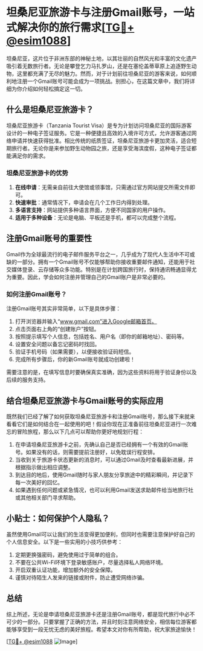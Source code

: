 # 坦桑尼亚旅游卡与注册Gmail账号，一站式解决你的旅行需求[[TG💪+ @esim1088](https://t.me/s/esim1088)]

坦桑尼亚，这片位于非洲东部的神秘土地，以其壮丽的自然风光和丰富的文化遗产吸引着无数旅行者。无论是攀登乞力马扎罗山，还是在塞伦盖蒂草原上追逐野生动物，这里都充满了无尽的魅力。然而，对于计划前往坦桑尼亚的游客来说，如何顺利地注册一个Gmail账号可能会成为一项挑战。别担心，在这篇文章中，我们将详细为你介绍如何轻松搞定这一切。

## 什么是坦桑尼亚旅游卡？

坦桑尼亚旅游卡（Tanzania Tourist Visa）是专为计划访问坦桑尼亚的国际游客设计的一种电子签证服务。它是一种便捷且高效的入境许可方式，允许游客通过网络申请并快速获得批准。相比传统的纸质签证，坦桑尼亚旅游卡更加灵活，适合短期旅行者。无论你是来参加野生动物园之旅，还是享受海滨度假，这种电子签证都能满足你的需求。

### 坦桑尼亚旅游卡的优势

1. **在线申请**：无需亲自前往大使馆或领事馆，只需通过官方网站提交所需文件即可。
2. **快速审批**：通常情况下，申请会在几个工作日内得到处理。
3. **多语言支持**：网站提供多种语言界面，方便不同国家的用户操作。
4. **适用于多种设备**：无论是电脑、平板还是手机，都可以完成整个流程。

## 注册Gmail账号的重要性

Gmail作为全球最流行的电子邮件服务平台之一，几乎成为了现代人生活中不可或缺的一部分。拥有一个Gmail账号不仅能够帮助你接收重要邮件通知，还能用于社交媒体登录、云存储等众多功能。特别是在计划跨国旅行时，保持通讯畅通显得尤为重要。因此，学会如何注册并管理自己的Gmail账户是非常必要的。

### 如何注册Gmail账号？

注册Gmail账号其实非常简单，以下是具体步骤：

1. 打开浏览器并输入“www.gmail.com”进入Google邮箱首页。
2. 点击页面右上角的“创建账户”按钮。
3. 按照提示填写个人信息，包括姓名、用户名（即你的邮箱地址）、密码等。
4. 设置安全问题以备忘记密码时找回。
5. 验证手机号码（如果需要），以便接收验证码短信。
6. 完成所有步骤后，你的新Gmail账号就成功创建啦！

需要注意的是，在填写信息时要确保真实准确，因为这些资料将用于验证身份以及后续的服务支持。

## 结合坦桑尼亚旅游卡与Gmail账号的实际应用

既然我们已经了解了如何获取坦桑尼亚旅游卡和注册Gmail账号，那么接下来就来看看它们是如何结合在一起使用的吧！假设你现在正准备前往坦桑尼亚进行一次难忘的冒险旅程，那么以下几点可以帮助你更好地规划行程：

1. 在申请坦桑尼亚旅游卡之前，先确认自己是否已经拥有一个有效的Gmail账号。如果没有的话，则需要提前注册好，以免耽误行程安排。
2. 当收到关于旅游卡状态更新的消息时，可以通过Gmail及时查看最新进展，并根据指示做出相应调整。
3. 到达目的地后，使用Gmail随时与家人朋友分享旅途中的精彩瞬间，并记录下每一次美好的回忆。
4. 如果遇到任何问题或紧急情况，也可以利用Gmail发送求助邮件给当地旅行社或其他相关部门寻求帮助。

## 小贴士：如何保护个人隐私？

虽然使用Gmail可以让我们的生活变得更加便利，但同时也需要注意保护好自己的个人信息安全。以下是一些实用的小技巧供参考：

1. 定期更换强密码，避免使用过于简单的组合。
2. 不要在公共Wi-Fi环境下登录敏感账户，尽量选择私人网络环境。
3. 开启双重认证功能，增加额外的安全保障。
4. 谨慎对待陌生人发来的链接或附件，防止遭受网络诈骗。

## 总结

综上所述，无论是申请坦桑尼亚旅游卡还是注册Gmail账号，都是现代旅行中必不可少的一部分。只要掌握了正确的方法，并且时刻注意网络安全，相信每位游客都能够享受到一段无忧无虑的美好旅程。希望本文对你有所帮助，祝大家旅途愉快！

[[TG💪+ @esim1088](https://t.me/s/esim1088) ![Image](https://i.postimg.cc/4NQfJmqS/Snipaste-2025-05-13-00-14-12.png)]